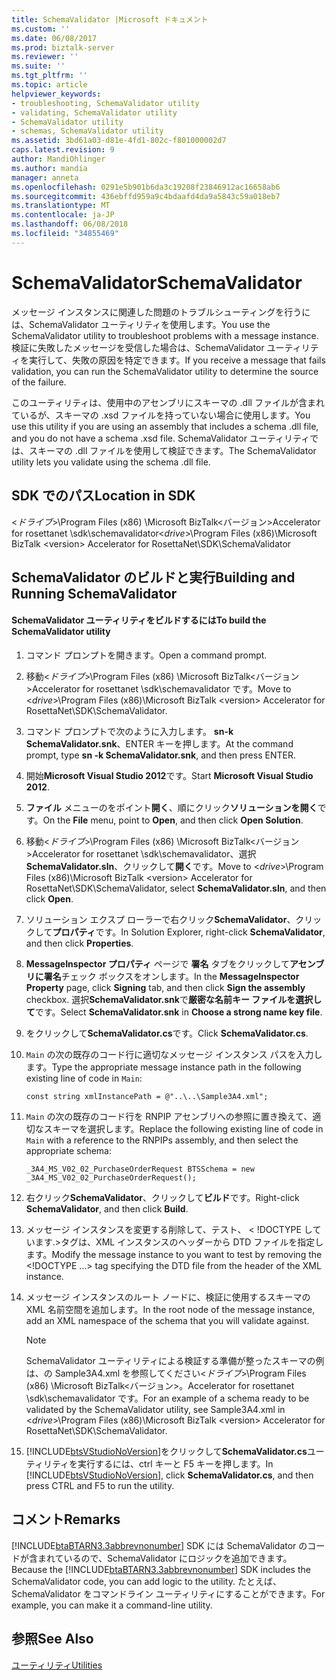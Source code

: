 ```yaml
---
title: SchemaValidator |Microsoft ドキュメント
ms.custom: ''
ms.date: 06/08/2017
ms.prod: biztalk-server
ms.reviewer: ''
ms.suite: ''
ms.tgt_pltfrm: ''
ms.topic: article
helpviewer_keywords:
- troubleshooting, SchemaValidator utility
- validating, SchemaValidator utility
- SchemaValidator utility
- schemas, SchemaValidator utility
ms.assetid: 3bd61a03-d81e-4fd1-802c-f801000002d7
caps.latest.revision: 9
author: MandiOhlinger
ms.author: mandia
manager: anneta
ms.openlocfilehash: 0291e5b901b6da3c19208f23846912ac16658ab6
ms.sourcegitcommit: 436ebffd959a9c4bdaafd4da9a5843c59a018eb7
ms.translationtype: MT
ms.contentlocale: ja-JP
ms.lasthandoff: 06/08/2018
ms.locfileid: "34855469"
---
```

# <a name="schemavalidator"></a><span data-ttu-id="23abe-102">SchemaValidator</span><span class="sxs-lookup"><span data-stu-id="23abe-102">SchemaValidator</span></span>
<span data-ttu-id="23abe-103">メッセージ インスタンスに関連した問題のトラブルシューティングを行うには、SchemaValidator ユーティリティを使用します。</span><span class="sxs-lookup"><span data-stu-id="23abe-103">You use the SchemaValidator utility to troubleshoot problems with a message instance.</span></span> <span data-ttu-id="23abe-104">検証に失敗したメッセージを受信した場合は、SchemaValidator ユーティリティを実行して、失敗の原因を特定できます。</span><span class="sxs-lookup"><span data-stu-id="23abe-104">If you receive a message that fails validation, you can run the SchemaValidator utility to determine the source of the failure.</span></span>  
  
 <span data-ttu-id="23abe-105">このユーティリティは、使用中のアセンブリにスキーマの .dll ファイルが含まれているが、スキーマの .xsd ファイルを持っていない場合に使用します。</span><span class="sxs-lookup"><span data-stu-id="23abe-105">You use this utility if you are using an assembly that includes a schema .dll file, and you do not have a schema .xsd file.</span></span> <span data-ttu-id="23abe-106">SchemaValidator ユーティリティでは、スキーマの .dll ファイルを使用して検証できます。</span><span class="sxs-lookup"><span data-stu-id="23abe-106">The SchemaValidator utility lets you validate using the schema .dll file.</span></span>  
  
## <a name="location-in-sdk"></a><span data-ttu-id="23abe-107">SDK でのパス</span><span class="sxs-lookup"><span data-stu-id="23abe-107">Location in SDK</span></span>  
 <span data-ttu-id="23abe-108">\<*ドライブ*\>\Program Files (x86) \Microsoft BizTalk\<バージョン\>Accelerator for rosettanet \sdk\schemavalidator</span><span class="sxs-lookup"><span data-stu-id="23abe-108">\<*drive*\>\Program Files (x86)\Microsoft BizTalk \<version\> Accelerator for RosettaNet\SDK\SchemaValidator</span></span>  
  
## <a name="building-and-running-schemavalidator"></a><span data-ttu-id="23abe-109">SchemaValidator のビルドと実行</span><span class="sxs-lookup"><span data-stu-id="23abe-109">Building and Running SchemaValidator</span></span>  
  
#### <a name="to-build-the-schemavalidator-utility"></a><span data-ttu-id="23abe-110">SchemaValidator ユーティリティをビルドするには</span><span class="sxs-lookup"><span data-stu-id="23abe-110">To build the SchemaValidator utility</span></span>  
  
1.  <span data-ttu-id="23abe-111">コマンド プロンプトを開きます。</span><span class="sxs-lookup"><span data-stu-id="23abe-111">Open a command prompt.</span></span>  
  
2.  <span data-ttu-id="23abe-112">移動\<*ドライブ*\>\Program Files (x86) \Microsoft BizTalk\<バージョン\>Accelerator for rosettanet \sdk\schemavalidator です。</span><span class="sxs-lookup"><span data-stu-id="23abe-112">Move to \<*drive*\>\Program Files (x86)\Microsoft BizTalk \<version\> Accelerator for RosettaNet\SDK\SchemaValidator.</span></span>  
  
3.  <span data-ttu-id="23abe-113">コマンド プロンプトで次のように入力します。 **sn-k SchemaValidator.snk**、ENTER キーを押します。</span><span class="sxs-lookup"><span data-stu-id="23abe-113">At the command prompt, type **sn -k SchemaValidator.snk**, and then press ENTER.</span></span>  
  
4.  <span data-ttu-id="23abe-114">開始**Microsoft Visual Studio 2012**です。</span><span class="sxs-lookup"><span data-stu-id="23abe-114">Start **Microsoft Visual Studio 2012**.</span></span>  
  
5.  <span data-ttu-id="23abe-115">**ファイル** メニューのをポイント**開く**、順にクリック**ソリューションを開く**です。</span><span class="sxs-lookup"><span data-stu-id="23abe-115">On the **File** menu, point to **Open**, and then click **Open Solution**.</span></span>  
  
6.  <span data-ttu-id="23abe-116">移動\<*ドライブ*\>\Program Files (x86) \Microsoft BizTalk\<バージョン\>Accelerator for rosettanet \sdk\schemavalidator、選択**SchemaValidator.sln**、クリックして**開く**です。</span><span class="sxs-lookup"><span data-stu-id="23abe-116">Move to \<*drive*\>\Program Files (x86)\Microsoft BizTalk \<version\> Accelerator for RosettaNet\SDK\SchemaValidator, select **SchemaValidator.sln**, and then click **Open**.</span></span>  
  
7.  <span data-ttu-id="23abe-117">ソリューション エクスプ ローラーで右クリック**SchemaValidator**、クリックして**プロパティ**です。</span><span class="sxs-lookup"><span data-stu-id="23abe-117">In Solution Explorer, right-click **SchemaValidator**, and then click **Properties**.</span></span>  
  
8.  <span data-ttu-id="23abe-118">**MessageInspector プロパティ** ページで **署名** タブをクリックして**アセンブリに署名**チェック ボックスをオンします。</span><span class="sxs-lookup"><span data-stu-id="23abe-118">In the **MessageInspector Property**  page, click **Signing** tab, and then click **Sign the assembly** checkbox.</span></span> <span data-ttu-id="23abe-119">選択**SchemaValidator.snk**で**厳密な名前キー ファイルを選択して**です。</span><span class="sxs-lookup"><span data-stu-id="23abe-119">Select **SchemaValidator.snk** in **Choose a strong name key file**.</span></span>  
  
9. <span data-ttu-id="23abe-120">をクリックして**SchemaValidator.cs**です。</span><span class="sxs-lookup"><span data-stu-id="23abe-120">Click **SchemaValidator.cs**.</span></span>  
  
10. <span data-ttu-id="23abe-121">`Main` の次の既存のコード行に適切なメッセージ インスタンス パスを入力します。</span><span class="sxs-lookup"><span data-stu-id="23abe-121">Type the appropriate message instance path in the following existing line of code in `Main`:</span></span>  
  
    ```  
    const string xmlInstancePath = @"..\..\Sample3A4.xml";  
    ```  
  
11. <span data-ttu-id="23abe-122">`Main` の次の既存のコード行を RNPIP アセンブリへの参照に置き換えて、適切なスキーマを選択します。</span><span class="sxs-lookup"><span data-stu-id="23abe-122">Replace the following existing line of code in `Main` with a reference to the RNPIPs assembly, and then select the appropriate schema:</span></span>  
  
    ```  
    _3A4_MS_V02_02_PurchaseOrderRequest BTSSchema = new _3A4_MS_V02_02_PurchaseOrderRequest();  
    ```  
  
12. <span data-ttu-id="23abe-123">右クリック**SchemaValidator**、クリックして**ビルド**です。</span><span class="sxs-lookup"><span data-stu-id="23abe-123">Right-click **SchemaValidator**, and then click **Build**.</span></span>  
  
13. <span data-ttu-id="23abe-124">メッセージ インスタンスを変更する削除して、テスト、 \< \!DOCTYPE しています.\>タグは、XML インスタンスのヘッダーから DTD ファイルを指定します。</span><span class="sxs-lookup"><span data-stu-id="23abe-124">Modify the message instance to you want to test by removing the \<\!DOCTYPE …\> tag specifying the DTD file from the header of the XML instance.</span></span>  
  
14. <span data-ttu-id="23abe-125">メッセージ インスタンスのルート ノードに、検証に使用するスキーマの XML 名前空間を追加します。</span><span class="sxs-lookup"><span data-stu-id="23abe-125">In the root node of the message instance, add an XML namespace of the schema that you will validate against.</span></span>  
  
    > [!NOTE]
    >  <span data-ttu-id="23abe-126">SchemaValidator ユーティリティによる検証する準備が整ったスキーマの例は、の Sample3A4.xml を参照してください\<*ドライブ*\>\Program Files (x86) \Microsoft BizTalk\<バージョン\>。Accelerator for rosettanet \sdk\schemavalidator です。</span><span class="sxs-lookup"><span data-stu-id="23abe-126">For an example of a schema ready to be validated by the SchemaValidator utility, see Sample3A4.xml in \<*drive*\>\Program Files (x86)\Microsoft BizTalk \<version\> Accelerator for RosettaNet\SDK\SchemaValidator.</span></span>  
  
15. <span data-ttu-id="23abe-127">[!INCLUDE[btsVStudioNoVersion](../../includes/btsvstudionoversion-md.md)]をクリックして**SchemaValidator.cs**ユーティリティを実行するには、ctrl キーと F5 キーを押します。</span><span class="sxs-lookup"><span data-stu-id="23abe-127">In [!INCLUDE[btsVStudioNoVersion](../../includes/btsvstudionoversion-md.md)], click **SchemaValidator.cs**, and then press CTRL and F5 to run the utility.</span></span>  
  
## <a name="remarks"></a><span data-ttu-id="23abe-128">コメント</span><span class="sxs-lookup"><span data-stu-id="23abe-128">Remarks</span></span>  
 <span data-ttu-id="23abe-129">[!INCLUDE[btaBTARN3.3abbrevnonumber](../../includes/btabtarn3-3abbrevnonumber-md.md)] SDK には SchemaValidator のコードが含まれているので、SchemaValidator にロジックを追加できます。</span><span class="sxs-lookup"><span data-stu-id="23abe-129">Because the [!INCLUDE[btaBTARN3.3abbrevnonumber](../../includes/btabtarn3-3abbrevnonumber-md.md)] SDK includes the SchemaValidator code, you can add logic to the utility.</span></span> <span data-ttu-id="23abe-130">たとえば、SchemaValidator をコマンドライン ユーティリティにすることができます。</span><span class="sxs-lookup"><span data-stu-id="23abe-130">For example, you can make it a command-line utility.</span></span>  
  
## <a name="see-also"></a><span data-ttu-id="23abe-131">参照</span><span class="sxs-lookup"><span data-stu-id="23abe-131">See Also</span></span>  
 [<span data-ttu-id="23abe-132">ユーティリティ</span><span class="sxs-lookup"><span data-stu-id="23abe-132">Utilities</span></span>](../../adapters-and-accelerators/accelerator-rosettanet/utilities1.md)
